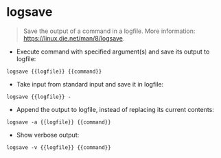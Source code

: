 # logsave

> Save the output of a command in a logfile.
> More information: <https://linux.die.net/man/8/logsave>.

- Execute command with specified argument(s) and save its output to logfile:

`logsave {{logfile}} {{command}}`

- Take input from standard input and save it in logfile:

`logsave {{logfile}} -`

- Append the output to logfile, instead of replacing its current contents:

`logsave -a {{logfile}} {{command}}`

- Show verbose output:

`logsave -v {{logfile}} {{command}}`
